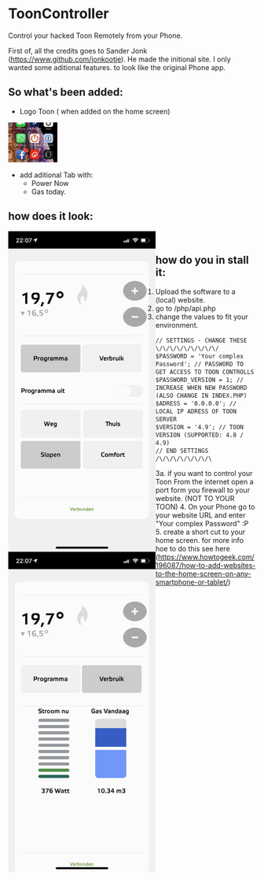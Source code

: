 # ToonController
Control your hacked Toon Remotely from your Phone.

First of, all the credits goes to Sander Jonk (https://www.github.com/jonkootje). He made the initional site. 
I only wanted some aditional features. to look like the original Phone app.

## So what's been added:
- Logo Toon ( when added on the home screen)

<img src="https://github.com/sabsteef/ToonController/blob/master/Home%20Screen.jpeg" width="100"  alt="Toon Remote Controller on Home Screen">

- add aditional Tab with:
  - Power Now
  - Gas today.

## how does it look:

<img src="https://github.com/sabsteef/ToonController/blob/master/ToonControlFirstTab.png" width="300" align="left" alt="Toon Remote Controller Screen 1">

<img src="https://github.com/sabsteef/ToonController/blob/master/ToonControlSecondTab.png" width="300" align="left" alt="Toon Remote Controller Screen 2"> <br/>

## how do you in stall it:
1. Upload the software to a (local) website.
2. go to /php/api.php
3. change the values to fit your environment.
```
// SETTINGS - CHANGE THESE \/\/\/\/\/\/\/\/\/
$PASSWORD = 'Your complex Password'; // PASSWORD TO GET ACCESS TO TOON CONTROLLS
$PASSWORD_VERSION = 1; // INCREASE WHEN NEW PASSWORD (ALSO CHANGE IN INDEX.PHP)
$ADRESS = '0.0.0.0'; // LOCAL IP ADRESS OF TOON SERVER
$VERSION = '4.9'; // TOON VERSION (SUPPORTED: 4.8 / 4.9)
// END SETTINGS /\/\/\/\/\/\/\/\
```
3a. if you want to control your Toon From the internet open a port form you firewall to your website. (NOT TO YOUR TOON)
4. On your Phone go to your website URL and enter "Your complex Password" :P
5. create a short cut to your home screen. for more info hoe to do this see here (https://www.howtogeek.com/196087/how-to-add-websites-to-the-home-screen-on-any-smartphone-or-tablet/)
